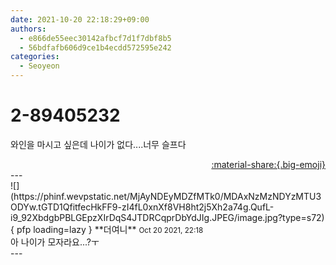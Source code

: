 ```yaml
---
date: 2021-10-20 22:18:29+09:00
authors:
  - e866de55eec30142afbcf7d1f7dbf8b5
  - 56bdfafb606d9ce1b4ecdd572595e242
categories:
  - Seoyeon
---
```


# 2-89405232

<div class="post-container" markdown="1">
<div class="content-container md-sidebar__scrollwrap" markdown="1">

와인을 마시고 싶은데 나이가 없다....너무 슬프다

</div>
</div>

<div style="text-align: right;" markdown="1">
<a href="https://weverse.io/fromis9/fanpost/2-89405232" style="text-align: right;">:material-share:{.big-emoji}</a>
</div>
---

<div class="comments-container md-sidebar__scrollwrap" markdown="1">
<div class="comment" markdown="1">
<div class='id-container' markdown="1">
![](https://phinf.wevpstatic.net/MjAyNDEyMDZfMTk0/MDAxNzMzNDYzMTU3ODYw.tGTD1QfitfecHkFF9-zI4fL0xnXf8VH8ht2j5Xh2a74g.QufL-i9_92XbdgbPBLGEpzXIrDqS4JTDRCqprDbYdJIg.JPEG/image.jpg?type=s72){ pfp loading=lazy }
**<span class="artist">더여니</span>** <small>Oct 20 2021, 22:18</small><br>
</div>
<div class='comment-body' markdown="1">
아 나이가 모자라요...?ㅜ
</div>
</div>
</div>
---
